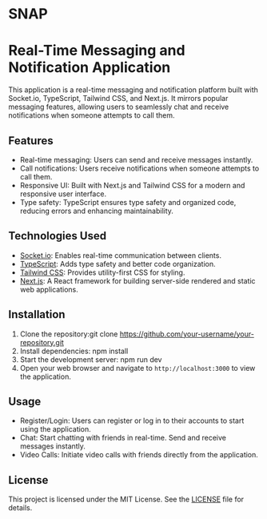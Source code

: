 # SNAP

# Real-Time Messaging and Notification Application

This application is a real-time messaging and notification platform built with Socket.io, TypeScript, Tailwind CSS, and Next.js. It mirrors popular messaging features, allowing users to seamlessly chat and receive notifications when someone attempts to call them.

## Features

- Real-time messaging: Users can send and receive messages instantly.
- Call notifications: Users receive notifications when someone attempts to call them.
- Responsive UI: Built with Next.js and Tailwind CSS for a modern and responsive user interface.
- Type safety: TypeScript ensures type safety and organized code, reducing errors and enhancing maintainability.

## Technologies Used

- [Socket.io](https://socket.io/): Enables real-time communication between clients.
- [TypeScript](https://www.typescriptlang.org/): Adds type safety and better code organization.
- [Tailwind CSS](https://tailwindcss.com/): Provides utility-first CSS for styling.
- [Next.js](https://nextjs.org/): A React framework for building server-side rendered and static web applications.

## Installation

1. Clone the repository:git clone https://github.com/your-username/your-repository.git
2. Install dependencies: npm install
3. Start the development server: npm run dev
4. Open your web browser and navigate to `http://localhost:3000` to view the application.

## Usage

- Register/Login: Users can register or log in to their accounts to start using the application.
- Chat: Start chatting with friends in real-time. Send and receive messages instantly.
- Video Calls: Initiate video calls with friends directly from the application.

## License

This project is licensed under the MIT License. See the [LICENSE](LICENSE) file for details.




